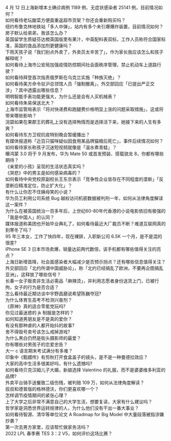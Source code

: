 4 月 12 日上海新增本土确诊病例 1189 例、无症状感染者 25141 例，目前情况如何？  
如何看待老坛酸菜方便面重返超市货架？你还会重新购买吗？  
纽约布鲁克林地铁站「多人中弹」，站内有多个未引爆爆炸装置，目前情况如何？  
房子默认给弟弟，我该怎么办？  
英国留学生质疑芬达橙英国版里有果汁，中英配料表双标，工作人员称符合国家标准，英国的食品添加剂更健康吗？  
下雨天孩子说「我们别点外卖了，外卖员太辛苦了」，作为家长我应该怎么和孩子解释呢？  
如何看待上海市公安局加强疫情防控期间社会面秩序管理，禁止机动车上道路行驶？  
如何看待拜登首次指责俄罗斯在乌克兰实施「种族灭绝」？  
如何看待美方命令驻沪总领馆人员「强制撤离」，外交部回应「已提出严正交涉」？其中透露出哪些信息？  
明明智能手表功能更强大，为什么还是会有人买机械表？  
如何看待朱易保送北大？  
上海市监管局表示「将对快递费和跑腿费价格明显上涨的问题采取措施」，这或将带来哪些影响？  
浣碧如果在果郡王的葬礼上没有选择殉情而是选择活下来，她接下来的人生有多爽？  
如何看待东方卫视抗疫特别晚会暂缓播出？  
有媒体报道称「近百只猫咪疑似因食用某品牌猫粮后死亡」，事件后续情况如何？  
如何看待家长称孩子沉迷短视频就像是「温水煮青蛙」？  
曝鸿蒙 3.0 将于 9 月发布，华为 Mate 50 或首发预装、搭载骁龙 8，你都有哪些期待？  
《亲爱的小孩》呈现的生活状态真实吗？  
《哭悲》中的男主是如何感染病毒的？  
如何看待中央党校原副校长王东京表示「竞争性企业皆存在不同程度的垄断」「反垄断应精准定位，防止扩大化」？  
有什么让你忍不住姨母笑的小说？  
华为员工利用公司系统 Bug 越权访问机密数据被判刑一年，如何从法律角度解读这一案件？  
为什么在被英国统治一百多年后，上世纪60-80年代香港的小说电影依旧有极强的「我是中国人」的认同？  
媒体报道称美团也开始毕业典礼了，如何看待最近大厂裁员不断？难道互联网真的到寒冬了吗？  
95 年三本女，工作了快四年，现在裸辞，入职新公司 6.5K 一个月，是不是混的很差?  
iPhone SE 3 日本市场卖爆，销量达前两代数倍，该手机都有哪些值得关注的亮点？  
上海日新增首降，社会面感染者大幅减少是否预示拐点？还有哪些信息值得关注？  
外交部回应「北约所谓中国威胁论」，称「北约已经搞乱了欧洲，不要再企图搞乱亚洲」，这释放了哪些信号？  
长春一女子贩卖非生活必需品「麻辣烫」，并利用志愿者身份送货上门，已被行拘，女子的行为是否合适？  
怎么看待最近期访谈中宇野昌磨说希望陈巍夺冠?  
为什么体育生高考不检测兴奋剂？  
《原神》真的适合零氪党玩吗?  
你见过最迷惑的 jk 制服是怎样的？  
如何知道男朋友是不是真的爱你？  
有没有那种虐的人都开始抖的故事?  
舍不得毁号卖号该怎么戒掉游戏?  
为什么黑白仍然是街头摄影师的最爱？  
你有哪些对男孩子的恋爱忠告？  
大一 c 语言期末考试满分有多难？  
印象中《甄嬛传》有剪秋打开食盒盖子的镜头，是不是一种曼德拉效应？  
大家的高中生活多很美好吗，有什么遗憾吗?  
如何看待贝克汉姆儿子大婚，新娘选择 Valentino 的礼服，而不是婆婆维多利亚的品牌?  
外卖平台骑手送餐致二级伤残，被判赔 109 万，如何从法律角度解读？  
拔叔和德普版的格林德沃，你们更喜欢哪一个？  
怎样调节疫情期间的紧张心理？  
上了大学之后非常不满意自己的大学生活，想要复读，大家有什么建议吗？  
哲学家是洞悉世界运转规律的人，为什么他们没有干出一番大事业？  
如何看待智源、清华等单位论文 A Roadmap for Big Model 中大量段落被指涉嫌抄袭？  
第一次去男方家里，应该帮忙做家务活吗？  
2022 LPL 春季赛 TES 3：2 V5，如何评价这场比赛？  

